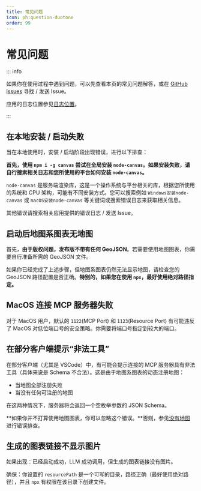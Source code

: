```yaml
---
title: 常见问题
icon: ph:question-duotone
order: 99
---
```


# 常见问题

::: info

如果你在使用过程中遇到问题，可以先查看本页的常见问题解答，或在 [GitHub Issues]() 寻找 / 发送 Issue。

应用的日志位置参见[日志位置](../docs/logging#日志文件位置)。

:::

## 在本地安装 / 启动失败

当在本地使用时，安装 / 启动阶段出现错误，进行以下排查：

**首先，使用 `npm i -g canvas` 尝试在全局安装 `node-canvas`。如果安装失败，请自行搜索相关日志和您所使用的平台如何安装 `node-canvas`。**

`node-canvas` 是服务端渲染库，这是一个操作系统与平台相关的库，根据您所使用的系统和 CPU 架构，可能有不同安装方式。您可以搜索例如 `Windows安装node-canvas` 或 `macOS安装node-canvas` 等关键词或搜索错误日志来获取相关信息。

其他错误请搜索相关应用提供的错误日志 / 发送 Issue。

## 启动后地图系图表无地图

首先，**由于版权问题，发布版不带有任何 GeoJSON**。若需要使用地图图表，你需要自行准备所需的 GeoJSON 文件。

如果你已经完成了上述步骤，但地图系图表仍然无法显示地图，请检查您的 GeoJSON 路径配置是否正确。**特别的，如果您在使用 `npx`，最好使用绝对路径指定。**

## MacOS 连接 MCP 服务器失败

对于 MacOS 用户，默认的 `1122`(MCP Port) 和 `1123`(Resource Port) 有可能违反了 MacOS 对低位端口号的安全策略。你需要将端口号指定到较大的端口。

## 在部分客户端提示“非法工具”

在部分客户端（尤其是 VSCode）中，有可能会提示连接的 MCP 服务器具有非法工具（具体来说是 Schema 不合法）。这是由于地图系图表的动态注册地图：

- 当地图全部注册失败
- 当没有任何可注册的地图

在这两种情况下，服务器将会返回一个空枚举参数的 JSON Schema。

**如果你并不打算使用地图图表，你可以忽略这个错误。**否则，参见[没有地图](#启动后地图系图表无地图)进行错误排查。

## 生成的图表链接不显示图片

如果出现：已经启动成功，LLM 成功调用，但生成的图表链接没有图片。

确保：你设置的 `resourcePath` 是一个可写的目录，路径正确（最好使用绝对路径），并且 `npx` 有权限在该目录下创建文件。
